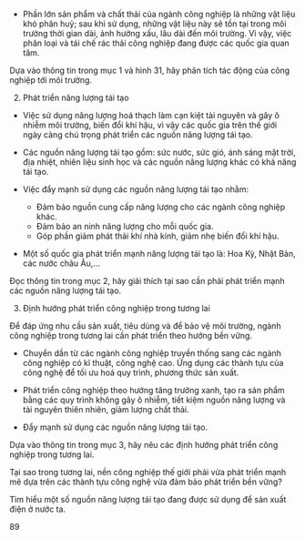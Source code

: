 - Phần lớn sản phẩm và chất thải của ngành công nghiệp là những vật liệu khó phân huỷ; sau khi sử dụng, những vật liệu này sẽ tồn tại trong môi trường thời gian dài, ảnh hưởng xấu, lâu dài đến môi trường. Vì vậy, việc phân loại và tái chế rác thải công nghiệp đang được các quốc gia quan tâm.

Dựa vào thông tin trong mục 1 và hình 31, hãy phân tích tác động của công nghiệp tới môi trường.

2. Phát triển năng lượng tái tạo

- Việc sử dụng năng lượng hoá thạch làm cạn kiệt tài nguyên và gây ô nhiễm môi trường, biến đổi khí hậu, vì vậy các quốc gia trên thế giới ngày càng chú trọng phát triển các nguồn năng lượng tái tạo.

- Các nguồn năng lượng tái tạo gồm: sức nước, sức gió, ánh sáng mặt trời, địa nhiệt, nhiên liệu sinh học và các nguồn năng lượng khác có khả năng tái tạo.

- Việc đẩy mạnh sử dụng các nguồn năng lượng tái tạo nhằm:
  + Đảm bảo nguồn cung cấp năng lượng cho các ngành công nghiệp khác.
  + Đảm bảo an ninh năng lượng cho mỗi quốc gia.
  + Góp phần giảm phát thải khí nhà kính, giảm nhẹ biến đổi khí hậu.

- Một số quốc gia phát triển mạnh năng lượng tái tạo là: Hoa Kỳ, Nhật Bản, các nước châu Âu,...

Đọc thông tin trong mục 2, hãy giải thích tại sao cần phải phát triển mạnh các nguồn năng lượng tái tạo.

3. Định hướng phát triển công nghiệp trong tương lai

Để đáp ứng nhu cầu sản xuất, tiêu dùng và để bảo vệ môi trường, ngành công nghiệp trong tương lai cần phát triển theo hướng bền vững.

- Chuyển dần từ các ngành công nghiệp truyền thống sang các ngành công nghiệp có kĩ thuật, công nghệ cao. Ứng dụng các thành tựu của công nghệ để tối ưu hoá quy trình, phương thức sản xuất.

- Phát triển công nghiệp theo hướng tăng trưởng xanh, tạo ra sản phẩm bằng các quy trình không gây ô nhiễm, tiết kiệm nguồn năng lượng và tài nguyên thiên nhiên, giảm lượng chất thải.

- Đẩy mạnh sử dụng các nguồn năng lượng tái tạo.

Dựa vào thông tin trong mục 3, hãy nêu các định hướng phát triển công nghiệp trong tương lai.

Tại sao trong tương lai, nền công nghiệp thế giới phải vừa phát triển mạnh mẽ dựa trên các thành tựu công nghệ vừa đảm bảo phát triển bền vững?

Tìm hiểu một số nguồn năng lượng tái tạo đang được sử dụng để sản xuất điện ở nước ta.

89